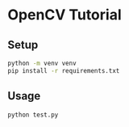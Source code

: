 # OpenCV Tutorial

## Setup

```sh
python -m venv venv
pip install -r requirements.txt
```

## Usage

```sh
python test.py
```
